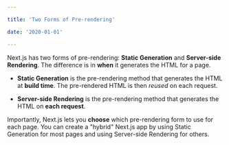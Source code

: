 ```yaml
---

title: 'Two Forms of Pre-rendering'

date: '2020-01-01'

---
```




Next.js has two forms of pre-rendering: **Static Generation** and **Server-side Rendering**. The difference is in **when** it generates the HTML for a page.



- **Static Generation** is the pre-rendering method that generates the HTML at **build time**. The pre-rendered HTML is then _reused_ on each request.

- **Server-side Rendering** is the pre-rendering method that generates the HTML on **each request**.



Importantly, Next.js lets you **choose** which pre-rendering form to use for each page. You can create a "hybrid" Next.js app by using Static Generation for most pages and using Server-side Rendering for others.
